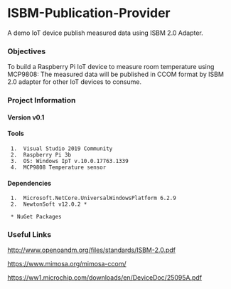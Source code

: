 # ISBM-Publication-Provider

A demo IoT device publish measured data using ISBM 2.0 Adapter.

### Objectives

To build a Raspberry Pi IoT device to measure room temperature using MCP9808: The measured data will be published in CCOM format by ISBM 2.0 adapter for other IoT devices to consume.

### Project Information

#### Version v0.1

#### Tools
     1.  Visual Studio 2019 Community
     2.  Raspberry Pi 3b
     3.  OS: Windows IpT v.10.0.17763.1339
     4.  MCP9808 Temperature sensor

#### Dependencies
     1.  Microsoft.NetCore.UniversalWindowsPlatform 6.2.9
     2.  NewtonSoft v12.0.2 *
    
     * NuGet Packages
     
### Useful Links

http://www.openoandm.org/files/standards/ISBM-2.0.pdf

https://www.mimosa.org/mimosa-ccom/

https://ww1.microchip.com/downloads/en/DeviceDoc/25095A.pdf
